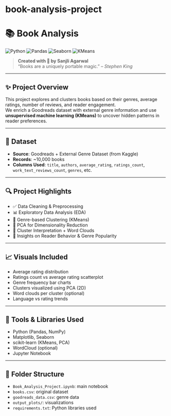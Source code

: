# book-analysis-project
# 📚 Book Analysis

![Python](https://img.shields.io/badge/Python-3776AB?style=for-the-badge&logo=python&logoColor=white)
![Pandas](https://img.shields.io/badge/Pandas-150458?style=for-the-badge&logo=pandas&logoColor=white)
![Seaborn](https://img.shields.io/badge/Seaborn-0D1117?style=for-the-badge&logo=seaborn&logoColor=white)
![KMeans](https://img.shields.io/badge/Clustering-KMeans-green?style=for-the-badge)

> **Created with 💖 by Sanjli Agarwal**  
> “Books are a uniquely portable magic.” – *Stephen King*

---

## ✨ Project Overview

This project explores and clusters books based on their genres, average ratings, number of reviews, and reader engagement.  
We enrich a Goodreads dataset with external genre information and use **unsupervised machine learning (KMeans)** to uncover hidden patterns in reader preferences.

---

## 📁 Dataset

- **Source**: Goodreads + External Genre Dataset (from Kaggle)
- **Records**: ~10,000 books
- **Columns Used**: `title`, `authors`, `average_rating`, `ratings_count`, `work_text_reviews_count`, `genres`, etc.

---

## 🔍 Project Highlights

- ✅ Data Cleaning & Preprocessing
- 📊 Exploratory Data Analysis (EDA)
- 🎯 Genre-based Clustering (KMeans)
- 🔬 PCA for Dimensionality Reduction
- 🌈 Cluster Interpretation + Word Clouds
- 📌 Insights on Reader Behavior & Genre Popularity

---

## 📈 Visuals Included

- Average rating distribution
- Ratings count vs average rating scatterplot
- Genre frequency bar charts
- Clusters visualized using PCA (2D)
- Word clouds per cluster (optional)
- Language vs rating trends

---

## 🧠 Tools & Libraries Used

- Python (Pandas, NumPy)
- Matplotlib, Seaborn
- scikit-learn (KMeans, PCA)
- WordCloud (optional)
- Jupyter Notebook

---

## 📂 Folder Structure

- `Book_Analysis_Project.ipynb`: main notebook
- `books.csv`: original dataset
- `goodreads_data.csv`: genre data
- `output_plots/`: visualizations
- `requirements.txt`: Python libraries used
